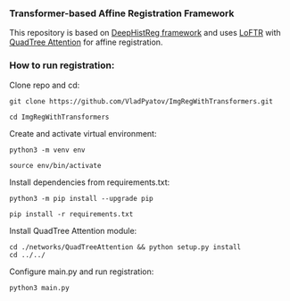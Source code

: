 ### Transformer-based Affine Registration Framework
This repository is based on [DeepHistReg framework](https://github.com/MWod/DeepHistReg) and uses [LoFTR](https://github.com/zju3dv/LoFTR) with [QuadTree Attention](https://github.com/tangshitao/quadtreeattention) for affine registration.

### How to run registration:

Clone repo and cd:

```
git clone https://github.com/VladPyatov/ImgRegWithTransformers.git
```

```
cd ImgRegWithTransformers
```

Create and activate virtual environment:

```
python3 -m venv env
```

```
source env/bin/activate
```

Install dependencies from requirements.txt:

```
python3 -m pip install --upgrade pip
```

```
pip install -r requirements.txt
```

Install QuadTree Attention module:

```
cd ./networks/QuadTreeAttention && python setup.py install
cd ../../
```

Configure main.py and run registration:

```
python3 main.py
```
